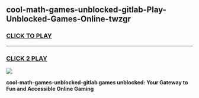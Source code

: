 
## cool-math-games-unblocked-gitlab-Play-Unblocked-Games-Online-twzgr
<h3>
<a href="https://premium76.site?title=cool-math-games-unblocked-gitlab&ref=24A">CLICK TO PLAY</a></h3>
<hr>

<h3>
<a href="https://premium76.site?title=cool-math-games-unblocked-gitlab&ref=24A">CLICK 2 PLAY</a>
  
</h3>

<a href="https://premium76.site?title=cool-math-games-unblocked-gitlab&ref=24A"><img src="https://clearcache.store/games.png"></a>


**cool-math-games-unblocked-gitlab games unblocked: Your Gateway to Fun and Accessible Online Gaming**
